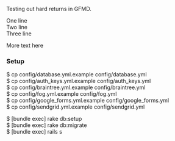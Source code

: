
Testing out hard returns in GFMD.

One line  
Two line  
Three line  

More text here 

### Setup

  $ cp config/database.yml.example      config/database.yml  
  $ cp config/auth_keys.yml.example     config/auth_keys.yml  
  $ cp config/braintree.yml.example     config/braintree.yml  
  $ cp config/fog.yml.example           config/fog.yml  
  $ cp config/google_forms.yml.example  config/google_forms.yml  
  $ cp config/sendgrid.yml.example      config/sendgrid.yml  

  $ [bundle exec] rake db:setup  
  $ [bundle exec] rake db:migrate  
  $ [bundle exec] rails s  

